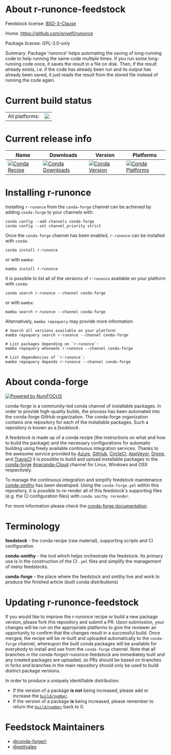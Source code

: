 About r-runonce-feedstock
=========================

Feedstock license: [BSD-3-Clause](https://github.com/conda-forge/r-runonce-feedstock/blob/main/LICENSE.txt)

Home: https://github.com/privefl/runonce

Package license: GPL-3.0-only

Summary: Package 'runonce' helps automating the saving of long-running code to help running the same code multiple times. If you run some long-running code once, it saves the result in a file on disk. Then, if the result already exists, i.e. if the code has already been run and its output has already been saved, it just reads the result from the stored file instead of running the code again.

Current build status
====================


<table><tr><td>All platforms:</td>
    <td>
      <a href="https://dev.azure.com/conda-forge/feedstock-builds/_build/latest?definitionId=20515&branchName=main">
        <img src="https://dev.azure.com/conda-forge/feedstock-builds/_apis/build/status/r-runonce-feedstock?branchName=main">
      </a>
    </td>
  </tr>
</table>

Current release info
====================

| Name | Downloads | Version | Platforms |
| --- | --- | --- | --- |
| [![Conda Recipe](https://img.shields.io/badge/recipe-r--runonce-green.svg)](https://anaconda.org/conda-forge/r-runonce) | [![Conda Downloads](https://img.shields.io/conda/dn/conda-forge/r-runonce.svg)](https://anaconda.org/conda-forge/r-runonce) | [![Conda Version](https://img.shields.io/conda/vn/conda-forge/r-runonce.svg)](https://anaconda.org/conda-forge/r-runonce) | [![Conda Platforms](https://img.shields.io/conda/pn/conda-forge/r-runonce.svg)](https://anaconda.org/conda-forge/r-runonce) |

Installing r-runonce
====================

Installing `r-runonce` from the `conda-forge` channel can be achieved by adding `conda-forge` to your channels with:

```
conda config --add channels conda-forge
conda config --set channel_priority strict
```

Once the `conda-forge` channel has been enabled, `r-runonce` can be installed with `conda`:

```
conda install r-runonce
```

or with `mamba`:

```
mamba install r-runonce
```

It is possible to list all of the versions of `r-runonce` available on your platform with `conda`:

```
conda search r-runonce --channel conda-forge
```

or with `mamba`:

```
mamba search r-runonce --channel conda-forge
```

Alternatively, `mamba repoquery` may provide more information:

```
# Search all versions available on your platform:
mamba repoquery search r-runonce --channel conda-forge

# List packages depending on `r-runonce`:
mamba repoquery whoneeds r-runonce --channel conda-forge

# List dependencies of `r-runonce`:
mamba repoquery depends r-runonce --channel conda-forge
```


About conda-forge
=================

[![Powered by
NumFOCUS](https://img.shields.io/badge/powered%20by-NumFOCUS-orange.svg?style=flat&colorA=E1523D&colorB=007D8A)](https://numfocus.org)

conda-forge is a community-led conda channel of installable packages.
In order to provide high-quality builds, the process has been automated into the
conda-forge GitHub organization. The conda-forge organization contains one repository
for each of the installable packages. Such a repository is known as a *feedstock*.

A feedstock is made up of a conda recipe (the instructions on what and how to build
the package) and the necessary configurations for automatic building using freely
available continuous integration services. Thanks to the awesome service provided by
[Azure](https://azure.microsoft.com/en-us/services/devops/), [GitHub](https://github.com/),
[CircleCI](https://circleci.com/), [AppVeyor](https://www.appveyor.com/),
[Drone](https://cloud.drone.io/welcome), and [TravisCI](https://travis-ci.com/)
it is possible to build and upload installable packages to the
[conda-forge](https://anaconda.org/conda-forge) [Anaconda-Cloud](https://anaconda.org/)
channel for Linux, Windows and OSX respectively.

To manage the continuous integration and simplify feedstock maintenance
[conda-smithy](https://github.com/conda-forge/conda-smithy) has been developed.
Using the ``conda-forge.yml`` within this repository, it is possible to re-render all of
this feedstock's supporting files (e.g. the CI configuration files) with ``conda smithy rerender``.

For more information please check the [conda-forge documentation](https://conda-forge.org/docs/).

Terminology
===========

**feedstock** - the conda recipe (raw material), supporting scripts and CI configuration.

**conda-smithy** - the tool which helps orchestrate the feedstock.
                   Its primary use is in the construction of the CI ``.yml`` files
                   and simplify the management of *many* feedstocks.

**conda-forge** - the place where the feedstock and smithy live and work to
                  produce the finished article (built conda distributions)


Updating r-runonce-feedstock
============================

If you would like to improve the r-runonce recipe or build a new
package version, please fork this repository and submit a PR. Upon submission,
your changes will be run on the appropriate platforms to give the reviewer an
opportunity to confirm that the changes result in a successful build. Once
merged, the recipe will be re-built and uploaded automatically to the
`conda-forge` channel, whereupon the built conda packages will be available for
everybody to install and use from the `conda-forge` channel.
Note that all branches in the conda-forge/r-runonce-feedstock are
immediately built and any created packages are uploaded, so PRs should be based
on branches in forks and branches in the main repository should only be used to
build distinct package versions.

In order to produce a uniquely identifiable distribution:
 * If the version of a package **is not** being increased, please add or increase
   the [``build/number``](https://docs.conda.io/projects/conda-build/en/latest/resources/define-metadata.html#build-number-and-string).
 * If the version of a package **is** being increased, please remember to return
   the [``build/number``](https://docs.conda.io/projects/conda-build/en/latest/resources/define-metadata.html#build-number-and-string)
   back to 0.

Feedstock Maintainers
=====================

* [@conda-forge/r](https://github.com/conda-forge/r/)
* [@pettyalex](https://github.com/pettyalex/)


